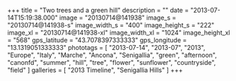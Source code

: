 +++
title = "Two trees and a green hill"
description = ""
date = "2013-07-14T15:19:38.000"
image = "20130714@141938"
image_s = "20130714@141938-s"
image_width_s = "400"
image_height_s = "222"
image_xl = "20130714@141938-xl"
image_width_xl = "1024"
image_height_xl = "568"
gps_latitude = "43.7078397333333"
gps_longitude = "13.1319051333333"
phototags = [ "2013-07-14", "2013-07", "2013", "Europe", "Italy", "Marche", "Ancona", "Senigallia", "green", "afternoon", "canonfd", "summer", "hill", "tree", "flower", "sunflower", "countryside", "field" ]
galleries = [ "2013 Timeline", "Senigallia Hills" ]
+++
